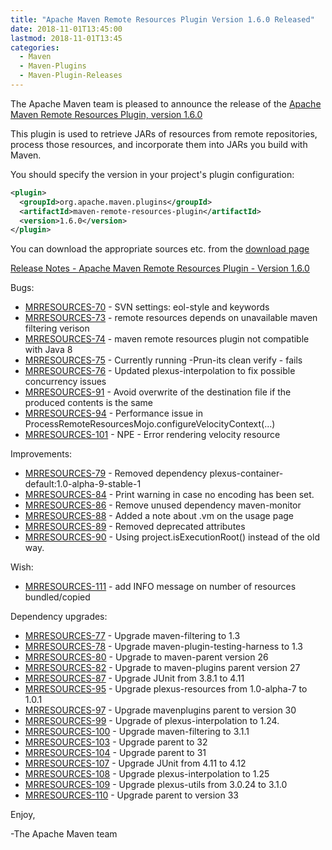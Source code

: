 ```yaml
---
title: "Apache Maven Remote Resources Plugin Version 1.6.0 Released"
date: 2018-11-01T13:45:00
lastmod: 2018-11-01T13:45
categories:
  - Maven
  - Maven-Plugins
  - Maven-Plugin-Releases
---
```

The Apache Maven team is pleased to announce the release of the 
[Apache Maven Remote Resources Plugin, version 1.6.0](https://maven.apache.org/plugins/maven-remote-resources-plugin/)


This plugin is used to retrieve JARs of resources from remote repositories,
process those resources, and incorporate them into JARs you build with Maven.

You should specify the version in your project's plugin configuration:

```xml
<plugin>
  <groupId>org.apache.maven.plugins</groupId>
  <artifactId>maven-remote-resources-plugin</artifactId>
  <version>1.6.0</version>
</plugin>
```
You can download the appropriate sources etc. from the [download page](https://maven.apache.org/plugins/maven-remote-resources-plugin/download.cgi)

<!-- more -->

[Release Notes - Apache Maven Remote Resources Plugin - Version 1.6.0](https://issues.apache.org/jira/secure/ReleaseNote.jspa?projectId=12317825&version=12331230&styleName=Text)

Bugs:

 * [MRRESOURCES-70](https://issues.apache.org/jira/browse/MRRESOURCES-70) - SVN settings: eol-style and keywords
 * [MRRESOURCES-73](https://issues.apache.org/jira/browse/MRRESOURCES-73) - remote resources depends on unavailable maven filtering verison
 * [MRRESOURCES-74](https://issues.apache.org/jira/browse/MRRESOURCES-74) - maven remote resources plugin not compatible with Java 8
 * [MRRESOURCES-75](https://issues.apache.org/jira/browse/MRRESOURCES-75) - Currently running -Prun-its clean verify - fails
 * [MRRESOURCES-76](https://issues.apache.org/jira/browse/MRRESOURCES-76) - Updated plexus-interpolation to fix possible concurrency issues
 * [MRRESOURCES-91](https://issues.apache.org/jira/browse/MRRESOURCES-91) - Avoid overwrite of the destination file if the produced contents is the same
 * [MRRESOURCES-94](https://issues.apache.org/jira/browse/MRRESOURCES-94) - Performance issue in ProcessRemoteResourcesMojo.configureVelocityContext(...)
 * [MRRESOURCES-101](https://issues.apache.org/jira/browse/MRRESOURCES-101) - NPE - Error rendering velocity resource

Improvements:

 * [MRRESOURCES-79](https://issues.apache.org/jira/browse/MRRESOURCES-79) - Removed dependency plexus-container-default:1.0-alpha-9-stable-1
 * [MRRESOURCES-84](https://issues.apache.org/jira/browse/MRRESOURCES-84) - Print warning in case no encoding has been set.
 * [MRRESOURCES-86](https://issues.apache.org/jira/browse/MRRESOURCES-86) - Remove unused dependency maven-monitor
 * [MRRESOURCES-88](https://issues.apache.org/jira/browse/MRRESOURCES-88) - Added a note about .vm on the usage page
 * [MRRESOURCES-89](https://issues.apache.org/jira/browse/MRRESOURCES-89) - Removed deprecated attributes
 * [MRRESOURCES-90](https://issues.apache.org/jira/browse/MRRESOURCES-90) - Using project.isExecutionRoot() instead of the old way.

Wish:

 * [MRRESOURCES-111](https://issues.apache.org/jira/browse/MRRESOURCES-111) - add INFO message on number of resources bundled/copied

Dependency upgrades:

 * [MRRESOURCES-77](https://issues.apache.org/jira/browse/MRRESOURCES-77) - Upgrade maven-filtering to 1.3
 * [MRRESOURCES-78](https://issues.apache.org/jira/browse/MRRESOURCES-78) - Upgrade maven-plugin-testing-harness to 1.3
 * [MRRESOURCES-80](https://issues.apache.org/jira/browse/MRRESOURCES-80) - Upgrade to maven-parent version 26
 * [MRRESOURCES-82](https://issues.apache.org/jira/browse/MRRESOURCES-82) - Upgrade to maven-plugins parent version 27
 * [MRRESOURCES-87](https://issues.apache.org/jira/browse/MRRESOURCES-87) - Upgrade JUnit from 3.8.1 to 4.11
 * [MRRESOURCES-95](https://issues.apache.org/jira/browse/MRRESOURCES-95) - Upgrade plexus-resources from 1.0-alpha-7 to 1.0.1
 * [MRRESOURCES-97](https://issues.apache.org/jira/browse/MRRESOURCES-97) - Upgrade mavenplugins parent to version 30
 * [MRRESOURCES-99](https://issues.apache.org/jira/browse/MRRESOURCES-99) - Upgrade of plexus-interpolation to 1.24.
 * [MRRESOURCES-100](https://issues.apache.org/jira/browse/MRRESOURCES-100) - Upgrade maven-filtering to 3.1.1
 * [MRRESOURCES-103](https://issues.apache.org/jira/browse/MRRESOURCES-103) - Upgrade parent to 32
 * [MRRESOURCES-104](https://issues.apache.org/jira/browse/MRRESOURCES-104) - Upgrade parent to 31
 * [MRRESOURCES-107](https://issues.apache.org/jira/browse/MRRESOURCES-107) - Upgrade JUnit from 4.11 to 4.12
 * [MRRESOURCES-108](https://issues.apache.org/jira/browse/MRRESOURCES-108) - Upgrade plexus-interpolation to 1.25
 * [MRRESOURCES-109](https://issues.apache.org/jira/browse/MRRESOURCES-109) - Upgrade plexus-utils from 3.0.24 to 3.1.0
 * [MRRESOURCES-110](https://issues.apache.org/jira/browse/MRRESOURCES-110) - Upgrade parent to version 33

Enjoy,

-The Apache Maven team

